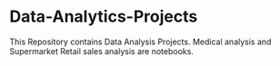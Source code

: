 # Data-Analytics-Projects
This Repository contains Data Analysis Projects.
Medical analysis and Supermarket Retail sales analysis are notebooks.
